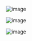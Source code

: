 

![image](https://github.com/user-attachments/assets/5ba0a2ac-1383-46ee-b4c5-ff12db7f3f8e)

![image](https://github.com/user-attachments/assets/a2474dad-4b38-41f7-a9cc-8711c8933267)


![image](https://github.com/user-attachments/assets/2a9d1d4e-c8ec-49bd-9008-a1cd99110a15)
